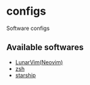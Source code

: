 # configs
Software configs

## Available softwares

- [LunarVim(Neovim)](https://www.lunarvim.org)
- [zsh](https://www.zsh.org/)
- [starship](https://starship.rs/)
